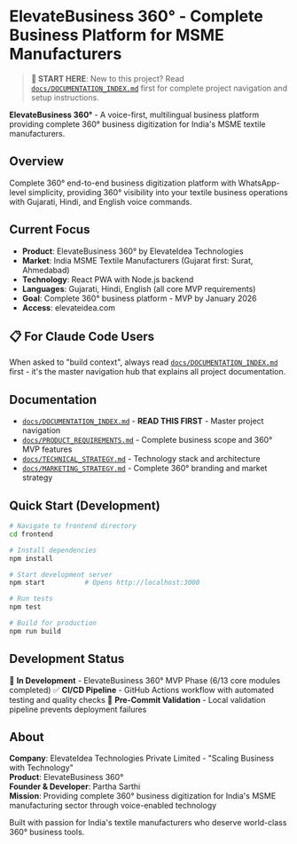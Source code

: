 # ElevateBusiness 360° - Complete Business Platform for MSME Manufacturers

> **🚀 START HERE**: New to this project? Read [`docs/DOCUMENTATION_INDEX.md`](docs/DOCUMENTATION_INDEX.md) first for complete project navigation and setup instructions.

**ElevateBusiness 360°** - A voice-first, multilingual business platform providing complete 360° business digitization for India's MSME textile manufacturers.

## Overview
Complete 360° end-to-end business digitization platform with WhatsApp-level simplicity, providing 360° visibility into your textile business operations with Gujarati, Hindi, and English voice commands.

## Current Focus
- **Product**: ElevateBusiness 360° by ElevateIdea Technologies
- **Market**: India MSME Textile Manufacturers (Gujarat first: Surat, Ahmedabad)
- **Technology**: React PWA with Node.js backend
- **Languages**: Gujarati, Hindi, English (all core MVP requirements)
- **Goal**: Complete 360° business platform - MVP by January 2026
- **Access**: elevateidea.com

## 📋 For Claude Code Users
When asked to "build context", always read [`docs/DOCUMENTATION_INDEX.md`](docs/DOCUMENTATION_INDEX.md) first - it's the master navigation hub that explains all project documentation.

## Documentation
- [`docs/DOCUMENTATION_INDEX.md`](docs/DOCUMENTATION_INDEX.md) - **READ THIS FIRST** - Master project navigation
- [`docs/PRODUCT_REQUIREMENTS.md`](docs/PRODUCT_REQUIREMENTS.md) - Complete business scope and 360° MVP features
- [`docs/TECHNICAL_STRATEGY.md`](docs/TECHNICAL_STRATEGY.md) - Technology stack and architecture
- [`docs/MARKETING_STRATEGY.md`](docs/MARKETING_STRATEGY.md) - Complete 360° branding and market strategy

## Quick Start (Development)
```bash
# Navigate to frontend directory
cd frontend

# Install dependencies
npm install

# Start development server
npm start          # Opens http://localhost:3000

# Run tests
npm test

# Build for production
npm run build
```

## Development Status
🚧 **In Development** - ElevateBusiness 360° MVP Phase (6/13 core modules completed)
✅ **CI/CD Pipeline** - GitHub Actions workflow with automated testing and quality checks
🔧 **Pre-Commit Validation** - Local validation pipeline prevents deployment failures

## About
**Company**: ElevateIdea Technologies Private Limited - "Scaling Business with Technology"  
**Product**: ElevateBusiness 360°  
**Founder & Developer**: Partha Sarthi  
**Mission**: Providing complete 360° business digitization for India's MSME manufacturing sector through voice-enabled technology

Built with passion for India's textile manufacturers who deserve world-class 360° business tools.